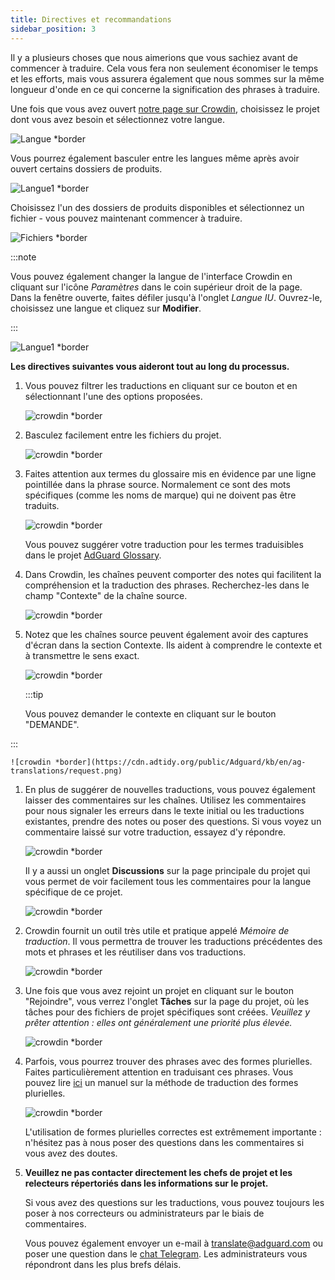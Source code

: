 ```yaml
---
title: Directives et recommandations
sidebar_position: 3
---
```


Il y a plusieurs choses que nous aimerions que vous sachiez avant de commencer à traduire. Cela vous fera non seulement économiser le temps et les efforts, mais vous assurera également que nous sommes sur la même longueur d'onde en ce qui concerne la signification des phrases à traduire.

Une fois que vous avez ouvert [notre page sur Crowdin](https://crowdin.com/profile/adguard/), choisissez le projet dont vous avez besoin et sélectionnez votre langue.

![Langue *border](https://cdn.adtidy.org/content/Kb/ad_blocker/miscellaneous/adguard_translations/language.png)

Vous pourrez également basculer entre les langues même après avoir ouvert certains dossiers de produits.

![Langue1 *border](https://cdn.adtidy.org/content/Kb/ad_blocker/miscellaneous/adguard_translations/language1.png)

Choisissez l'un des dossiers de produits disponibles et sélectionnez un fichier - vous pouvez maintenant commencer à traduire.

![Fichiers *border](https://cdn.adtidy.org/content/Kb/ad_blocker/miscellaneous/adguard_translations/files.png)

:::note

Vous pouvez également changer la langue de l'interface Crowdin en cliquant sur l'icône *Paramètres* dans le coin supérieur droit de la page. Dans la fenêtre ouverte, faites défiler jusqu'à l'onglet *Langue IU*. Ouvrez-le, choisissez une langue et cliquez sur **Modifier**.

:::

![Langue1 *border](https://cdn.adtidy.org/content/Kb/ad_blocker/miscellaneous/adguard_translations/settings_en.png)

**Les directives suivantes vous aideront tout au long du processus.**

1. Vous pouvez filtrer les traductions en cliquant sur ce bouton et en sélectionnant l'une des options proposées.

    ![crowdin *border](https://cdn.adtidy.org/public/Adguard/kb/en/ag-translations/filter.png)

1. Basculez facilement entre les fichiers du projet.

    ![crowdin *border](https://cdn.adtidy.org/content/Kb/ad_blocker/miscellaneous/adguard_translations/filter_files.png)

1. Faites attention aux termes du glossaire mis en évidence par une ligne pointillée dans la phrase source. Normalement ce sont des mots spécifiques (comme les noms de marque) qui ne doivent pas être traduits.

    ![crowdin *border](https://cdn.adtidy.org/public/Adguard/kb/en/ag-translations/terms.png)

    Vous pouvez suggérer votre traduction pour les termes traduisibles dans le projet [AdGuard Glossary](https://crowdin.com/project/adguard-glossary).

1. Dans Crowdin, les chaînes peuvent comporter des notes qui facilitent la compréhension et la traduction des phrases. Recherchez-les dans le champ "Contexte" de la chaîne source.

    ![crowdin *border](https://cdn.adtidy.org/public/Adguard/kb/en/ag-translations/context-note.png)

1. Notez que les chaînes source peuvent également avoir des captures d'écran dans la section Contexte. Ils aident à comprendre le contexte et à transmettre le sens exact.

    ![crowdin *border](https://cdn.adtidy.org/public/Adguard/kb/en/ag-translations/screenshot.png)

    :::tip

    Vous pouvez demander le contexte en cliquant sur le bouton "DEMANDE".


:::

    ![crowdin *border](https://cdn.adtidy.org/public/Adguard/kb/en/ag-translations/request.png)

1. En plus de suggérer de nouvelles traductions, vous pouvez également laisser des commentaires sur les chaînes. Utilisez les commentaires pour nous signaler les erreurs dans le texte initial ou les traductions existantes, prendre des notes ou poser des questions. Si vous voyez un commentaire laissé sur votre traduction, essayez d'y répondre.

    ![crowdin *border](https://cdn.adtidy.org/public/Adguard/kb/en/ag-translations/comments.png)

    Il y a aussi un onglet **Discussions** sur la page principale du projet qui vous permet de voir facilement tous les commentaires pour la langue spécifique de ce projet.

    ![crowdin *border](https://cdn.adtidy.org/public/Adguard/kb/en/ag-translations/discussions.png)

1. Crowdin fournit un outil très utile et pratique appelé *Mémoire de traduction*. Il vous permettra de trouver les traductions précédentes des mots et phrases et les réutiliser dans vos traductions.

    ![crowdin *border](https://cdn.adtidy.org/public/Adguard/kb/en/ag-translations/tm.png)

1. Une fois que vous avez rejoint un projet en cliquant sur le bouton "Rejoindre", vous verrez l'onglet **Tâches** sur la page du projet, où les tâches pour des fichiers de projet spécifiques sont créées. *Veuillez y prêter attention : elles ont généralement une priorité plus élevée.*

    ![crowdin *border](https://cdn.adtidy.org/public/Adguard/kb/en/ag-translations/tasks.png)

1. Parfois, vous pourrez trouver des phrases avec des formes plurielles. Faites particulièrement attention en traduisant ces phrases. Vous pouvez lire [ici](../plural-forms) un manuel sur la méthode de traduction des formes plurielles.

    ![crowdin *border](https://cdn.adtidy.org/public/Adguard/kb/en/ag-translations/plurals.png)

    L'utilisation de formes plurielles correctes est extrêmement importante : n'hésitez pas à nous poser des questions dans les commentaires si vous avez des doutes.

1. **Veuillez ne pas contacter directement les chefs de projet et les relecteurs répertoriés dans les informations sur le projet.**

    Si vous avez des questions sur les traductions, vous pouvez toujours les poser à nos correcteurs ou administrateurs par le biais de commentaires.

    Vous pouvez également envoyer un e-mail à [translate@adguard.com](mailto:translate@adguard.com) ou poser une question dans le [chat Telegram](https://t.me/joinchat/UVYTLcHbr8JmOGIy). Les administrateurs vous répondront dans les plus brefs délais.
